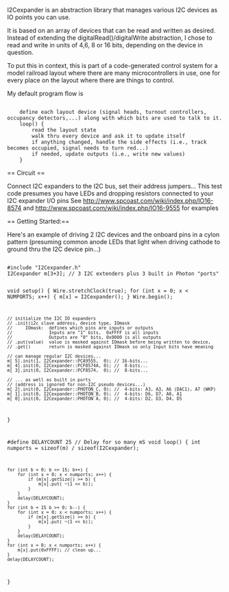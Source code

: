 I2Cexpander is an abstraction library that manages various I2C devices as IO points you can use.

It is based on an array of devices that can be read and written as desired.  
Instead of extending the digitalRead()/digitalWrite abstraction, I chose to read and write in units of 4,6, 8 or 16 bits, depending on the device in question.

To put this in context, this is part of a code-generated control system for a model railroad layout where there are many microcontrollers in use, one for every place on the layout where there are things to control.

My default program flow is

<code>
	define each layout device (signal heads, turnout controllers, occupancy detectors,...) along with which bits are used to talk to it.
	loop() {
	    read the layout state
	    walk thru every device and ask it to update itself
	    if anything changed, handle the side effects (i.e., track becomes occupied, signal needs to turn red...)
	    if needed, update outputs (i.e., write new values)
	}
</code>

== Circuit ==

Connect I2C expanders to the I2C bus, set their address jumpers...
This test code presumes you have LEDs and dropping resistors connected to your I2C expander I/O pins
See http://www.spcoast.com/wiki/index.php/IO16-8574 and http://www.spcoast.com/wiki/index.php/IO16-9555 for examples

== Getting Started:==

Here's an example of driving 2 I2C devices and the onboard pins in a cylon pattern (presuming common anode LEDs that light when driving cathode to ground thru the I2C device pin...)

<code>
#include "I2Cexpander.h"
I2Cexpander m[3+3];	// 3 I2C extenders plus 3 built in Photon "ports"

void setup() {
    Wire.stretchClock(true);
    for (int x = 0; x < NUMPORTS; x++) {
        m[x]       = I2Cexpander();
    }
    Wire.begin();

    // initialize the I2C IO expanders
    // .init(i2c slave address, device type, IOmask
    //     IOmask:  defines which pins are inputs or outputs
    //              Inputs are "1" bits,  0xFFFF is all inputs 
    //              Outputs are "0" bits, 0x0000 is all outputs
    // .put(value)  value is masked against IOmask before being written to device,
    // .get()       return is masked against IOmask so only Input bits have meaning

    // can manage regular I2C devices...
    m[ 5].init(1, I2Cexpander::PCA9555,  0); // 16-bits...
    m[ 4].init(0, I2Cexpander::PCF8574A, 0); //  8-bits...
    m[ 3].init(0, I2Cexpander::PCF8574,  0); //  8-bits...

    // ... as well as built in ports
    // (address is ignored for non-I2C pseudo devices...)
    m[ 2].init(0, I2Cexpander::PHOTON_C, 0); //  4-bits: A3, A3, A6 (DAC1), A7 (WKP)
    m[ 1].init(0, I2Cexpander::PHOTON_B, 0); //  4-bits: D6, D7, A0, A1
    m[ 0].init(0, I2Cexpander::PHOTON_A, 0); //  4-bits: D2, D3, D4, D5
}

#define DELAYCOUNT 25	// Delay for so many mS
void loop() {
    int numports = sizeof(m) / sizeof(I2Cexpander);

    for (int b = 0; b <= 15; b++) {
        for (int x = 0; x < numports; x++) {
            if (m[x].getSize() >= b) {
                m[x].put( ~(1 << b));
            }
        }
        delay(DELAYCOUNT);
    }
    for (int b = 15 b >= 0; b--) {
        for (int x = 0; x < numports; x++) {
            if (m[x].getSize() >= b) {
                m[x].put( ~(1 << b));
            }
        }
        delay(DELAYCOUNT);
    }
    for (int x = 0; x < numports; x++) {
        m[x].put(0xFFFF); // clean up...
    }
    delay(DELAYCOUNT);
}
</code>




